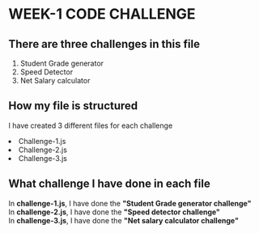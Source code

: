 # WEEK-1 CODE CHALLENGE

## There are three challenges in this file

<ol><li>Student Grade generator</li>
<li>Speed Detector</li>
<li>Net Salary calculator</li></ol>

## How my file is structured
I have created 3 different files for each challenge
<li>Challenge-1.js</li>
<li>Challenge-2.js</li>
<li>Challenge-3.js</li>

## What challenge I have done in each file

In <strong>challenge-1.js</strong>, I have done the <strong>"Student Grade generator challenge"</strong> <br>
In <strong>challenge-2.js</strong>, I have done the <strong>"Speed detector challenge"</strong> <br>
In <strong>challenge-3.js</strong>, I have done the <strong>"Net salary calculator challenge"</strong>